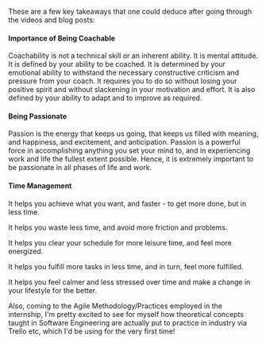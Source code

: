 These are a few key takeaways that one could deduce after going through the videos and blog posts:

#### Importance of Being Coachable
Coachability is not a technical skill or an inherent ability. It is mental attitude. It is defined by your ability to be coached. It is determined by your emotional ability to withstand the necessary constructive criticism and pressure from your coach. It requires you to do so without losing your positive spirit and without slackening in your motivation and effort. It is also defined by your ability to adapt and to improve as required.

#### Being Passionate
Passion is the energy that keeps us going, that keeps us filled with meaning, and happiness, and excitement, and anticipation. Passion is a powerful force in accomplishing anything you set your mind to, and in experiencing work and life the fullest extent possible. Hence, it is extremely important to be passionate in all phases of life and work.

#### Time Management
It helps you achieve what you want, and faster - to get more done, but in less time.

It helps you waste less time, and avoid more friction and problems.

It helps you clear your schedule for more leisure time, and feel more energized.

It helps you fulfill more tasks in less time, and in turn, feel more fulfilled.

It helps you feel calmer and less stressed over time and make a change in your lifestyle for the better.

Also, coming to the Agile Methodology/Practices employed in the internship, I'm pretty excited to see for myself how theoretical concepts taught in Software Engineering are actually put to practice in industry via Trello etc, which I'd be using for the very first time!

